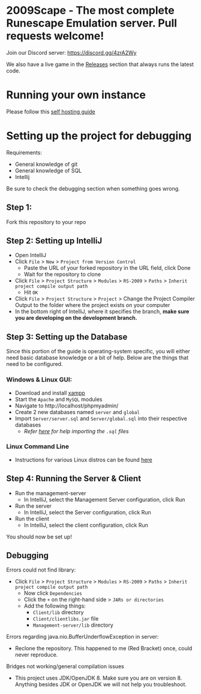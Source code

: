# 2009Scape - The most complete Runescape Emulation server. Pull requests welcome!

Join our Discord server: https://discord.gg/4zrA2Wy

We also have a live game in the [Releases](https://github.com/dginovker/RS-2009/releases) section that always runs the latest code.

# Running your own instance
Please follow this [self hosting guide](selfhosting.md)

# Setting up the project for debugging
Requirements:
- General knowledge of git
- General knowledge of SQL
- Intellij

Be sure to check the debugging section when something goes wrong.

## Step 1:
Fork this repository to your repo

## Step 2: Setting up IntelliJ
- Open IntelliJ
- Click `File` > `New` > `Project from Version Control`
  - Paste the URL of your forked repository in the URL field, click Done
  - Wait for the repository to clone
- Click `File` > `Project Structure` > `Modules` > `RS-2009` > `Paths` > `Inherit project compile output path`
  - Hit `OK`
- Click `File` > `Project Structure` > `Project` > Change the Project Compiler Output to the folder where the project exists on your computer
- In the bottom right of IntelliJ, where it specifies the branch, 
**make sure you are developing on the development branch.**
  
## Step 3: Setting up the Database
Since this portion of the guide is operating-system specific, you will either need basic database knowledge or a bit of help. Below are the things that need to be configured.

### Windows & Linux GUI:
- Download and install [xampp](https://www.apachefriends.org/download.html)
- Start the `Apache` and `MySQL` modules
- Navigate to http://localhost/phpmyadmin/
- Create 2 new databases named `server` and `global`
- Import `Server/server.sql` and `Server/global.sql` into their respective databases
  - _Refer [here](https://www.thecodedeveloper.com/import-large-sql-files-xampp/) for help importing the `.sql` files_

### Linux Command Line
- Instructions for various Linux distros can be found [here](https://github.com/dginovker/2009Scape/tree/b7bffda1c787f0ad8e9da83f9de7616990927878/CompiledServer/Guides)


## Step 4: Running the Server & Client
- Run the management-server
  - In IntelliJ, select the Management Server configuration, click Run
- Run the server
  - In IntelliJ, select the Server configuration, click Run
- Run the client
  - In IntelliJ, select the client configuration, click Run
  
You should now be set up!

## Debugging

Errors could not find library:
- Click `File` > `Project Structure` > `Modules` > `RS-2009` > `Paths` > `Inherit project compile output path`
  - Now click `Dependencies`
  - Click the `+` on the right-hand side > `JARs or directories`
  - Add the following things:
    - `Client/lib` directory
    - `Client/clientlibs.jar` file
    - `Management-server/lib` directory

Errors regarding java.nio.BufferUnderflowException in server:
- Reclone the repository. This happened to me (Red Bracket) once, could never reproduce.

Bridges not working/general compilation issues
- This project uses JDK/OpenJDK 8. Make sure you are on version 8. Anything besides JDK or OpenJDK we will not help you troubleshoot.
